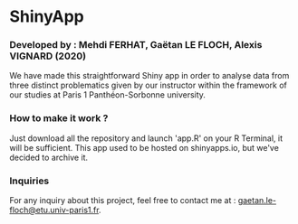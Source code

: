 # ShinyApp
### Developed by : Mehdi FERHAT, Gaëtan LE FLOCH, Alexis VIGNARD (2020)

We have made this straightforward Shiny app in order to analyse data from three distinct problematics given by our instructor within the framework of our studies at Paris 1 Panthéon-Sorbonne university.

### How to make it work ?

Just download all the repository and launch 'app.R' on your R Terminal, it will be sufficient. This app used to be hosted on shinyapps.io, but we've decided to archive it.

### Inquiries

For any inquiry about this project, feel free to contact me at : gaetan.le-floch@etu.univ-paris1.fr.
